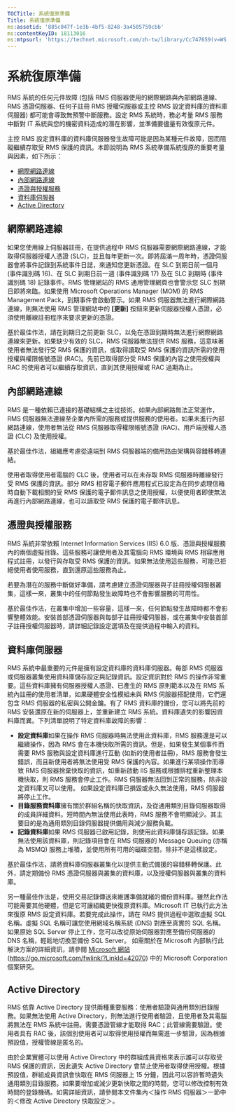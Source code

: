```yaml
---
TOCTitle: 系統復原準備
Title: 系統復原準備
ms:assetid: '885c047f-1e3b-4bf5-8248-3a4505759cbb'
ms:contentKeyID: 18113016
ms:mtpsurl: 'https://technet.microsoft.com/zh-tw/library/Cc747659(v=WS.10)'
---
```


系統復原準備
============

RMS 系統的任何元件故障 (包括 RMS 伺服器使用的網際網路與內部網路連線、RMS 憑證伺服器、任何子註冊 RMS 授權伺服器或主控 RMS 設定資料庫的資料庫伺服器) 都可能會導致無預警中斷服務。設定 RMS 系統時，務必考量 RMS 服務中斷對 IT 系統與您的機密資料造成的潛在影響，並準備要儘量有效復原元件。

主控 RMS 設定資料庫的資料庫伺服器發生故障可能是因為某種元件故障，因而阻礙繼續存取受 RMS 保護的資訊。本節說明為 RMS 系統準備系統復原的重要考量與因素，如下所示：

-   [網際網路連線](#bkmk_1)
-   [內部網路連線](#bkmk_2)
-   [憑證與授權服務](#bkmk_3)
-   [資料庫伺服器](#bkmk_4)
-   [Active Directory](#bkmk_5)

<span id="BKMK_1"></span>
網際網路連線
------------

如果您使用線上伺服器註冊，在提供過程中 RMS 伺服器需要網際網路連線，才能取得伺服器授權人憑證 (SLC)，並且每年更新一次。即將屆滿一周年時，憑證伺服器會將事件記錄到系統事件日誌，來通知您更新憑證。在 SLC 到期日前一個月 (事件識別碼 16)、在 SLC 到期日前一週 (事件識別碼 17) 及在 SLC 到期時 (事件識別碼 18) 記錄事件。RMS 管理網站的 RMS 通用管理網頁也會警示您 SLC 到期日即將來臨。如果使用 Microsoft Operations Manager (MOM) 的 RMS Management Pack，到期事件會啟動警示。如果 RMS 伺服器無法進行網際網路連線，則無法使用 RMS 管理網站中的 **\[更新\]** 按鈕來更新伺服器授權人憑證，必須使用離線註冊程序來要求更新的憑證。

基於最佳作法，請在到期日之前更新 SLC，以免在憑證到期時無法進行網際網路連線來更新。如果缺少有效的 SLC，RMS 伺服器無法提供 RMS 服務，這意味著使用者無法發行受 RMS 保護的資訊，或取得讀取受 RMS 保護的資訊所需的使用授權與權限帳號憑證 (RAC)。先前已取得部分受 RMS 保護的內容之使用授權與 RAC 的使用者可以繼續存取資訊，直到其使用授權或 RAC 過期為止。

<span id="BKMK_2"></span>
內部網路連線
------------

RMS 是一種依賴已連接的基礎結構之主從技術。如果內部網路無法正常運作，RMS 伺服器無法連線至企業內所需的服務或提供服務的使用者。如果未進行內部網路連線，使用者無法從 RMS 伺服器取得權限帳號憑證 (RAC)、用戶端授權人憑證 (CLC) 及使用授權。

基於最佳作法，組織應考慮從遠端到 RMS 伺服器端的備用路由架構與容錯移轉連結。

使用者取得使用者電腦的 CLC 後，使用者可以在未存取 RMS 伺服器時離線發行受 RMS 保護的資訊。部分 RMS 相容電子郵件應用程式已設定為在同步處理信箱時自動下載相關的受 RMS 保護的電子郵件訊息之使用授權，以便使用者即使無法再進行內部網路連線，也可以讀取受 RMS 保護的電子郵件訊息。

<span id="BKMK_3"></span>
憑證與授權服務
--------------

RMS 系統非常依賴 Internet Information Services (IIS) 6.0 版、憑證與授權服務內的兩個虛擬目錄。這些服務可讓使用者及其電腦向 RMS 環境與 RMS 相容應用程式註冊，以發行與存取受 RMS 保護的資訊。如果無法使用這些服務，可能已拒絕使用者使用服務，直到還原這些服務為止。

若要為潛在的服務中斷做好準備，請考慮建立憑證伺服器與子註冊授權伺服器叢集，這樣一來，叢集中的任何節點發生故障時也不會影響服務的可用性。

基於最佳作法，在叢集中增加一些容量，這樣一來，任何節點發生故障時都不會影響整體效能。安裝首部憑證伺服器與每部子註冊授權伺服器，或在叢集中安裝首部子註冊授權伺服器時，請詳細記錄設定選項及在提供過程中輸入的資料。

<span id="BKMK_4"></span>
資料庫伺服器
------------

RMS 系統中最重要的元件是擁有設定資料庫的資料庫伺服器。每部 RMS 伺服器或伺服器叢集使用資料庫儲存設定與記錄資訊。設定資訊對於 RMS 的操作非常重要。這些資料庫擁有伺服器授權人憑證、已產生的 RMS 原則範本以及在 RMS 系統內註冊的使用者清單，如果硬體安全性模組未與 RMS 伺服器搭配使用，它們還包含 RMS 伺服器的私密與公開金鑰。有了 RMS 資料庫的備份，您可以將先前的 RMS 安裝還原在新的伺服器上，並重新建立 RMS 系統。資料庫遺失的影響因資料庫而異。下列清單說明了特定資料庫故障的影響：

-   **設定資料庫**如果在操作 RMS 伺服器時無法使用此資料庫，RMS 服務還是可以繼續操作，因為 RMS 會在本機快取所需的資訊。但是，如果發生某個事件而需要 RMS 服務與設定資料庫進行互動 (如新的使用者註冊)，RMS 服務會發生錯誤，而且新使用者將無法使用受 RMS 保護的內容。如果進行某項操作而導致 RMS 伺服器捨棄快取的資訊，如重新啟動 IIS 服務或根據排程重新整理本機快取，則 RMS 服務會停止工作。RMS 伺服器無法回到正常的服務，除非設定資料庫又可以使用。
    如果設定資料庫已損毀或永久無法使用，RMS 伺服器將停止工作。
-   **目錄服務資料庫**擁有關於群組名稱的快取資訊，及從通用類別目錄伺服器取得的成員詳細資料。短時間內無法使用此表時，RMS 服務不會明顯減少。其主要目的是為通用類別目錄伺服器提供備用與減少服務負載。
-   **記錄資料庫**如果 RMS 伺服器已啟用記錄，則使用此資料庫儲存該記錄。如果無法使用該資料庫，則記錄項目會在 RMS 伺服器的 Message Queuing (亦稱為 MSMQ) 服務上堆積，並使用所有可用的磁碟空間，除非不是這樣設定。

基於最佳作法，請將資料庫伺服器叢集化以提供主動式備援的容錯移轉保護。此外，請定期備份 RMS 憑證伺服器與叢集的資料庫，以及授權伺服器與叢集的資料庫。

另一種最佳作法是，使用交易記錄傳送來維護準備就緒的備份資料庫。雖然此作法可能需要其他硬體，但是它可讓組織更快復原資料庫。Microsoft IT 已執行此方法來復原 RMS 設定資料庫。若要完成此操作，請在 RMS 提供過程中選取虛擬 SQL 名稱。虛擬 SQL 名稱可讓您使用網域名稱系統 (DNS) 對應至真實的 SQL 名稱。如果原始 SQL Server 停止工作，您可以改從原始伺服器對應至備份伺服器的 DNS 名稱，輕鬆地切換至備份 SQL Server。 如需關於在 Microsoft 內部執行此解決方案的詳細資訊，請參閱 [Microsoft 網站](https://go.microsoft.com/fwlink/?linkid=42070)(https://go.microsoft.com/fwlink/?LinkId=42070) 中的 Microsoft Corporation 個案研究。

<span id="BKMK_5"></span>
Active Directory
----------------

RMS 依靠 Active Directory 提供兩種重要服務：使用者驗證與通用類別目錄服務。如果無法使用 Active Directory，則無法進行使用者驗證，且使用者及其電腦將無法在 RMS 系統中註冊。需要憑證管線才能取得 RAC；此管線需要驗證。使用者具有 RAC 後，該個別使用者可以取得使用授權而無需進一步驗證，因為根據預設值，授權管線是匿名的。

由於企業實體可以使用 Active Directory 中的群組成員資格來表示誰可以存取受 RMS 保護的資訊，因此遺失 Active Directory 會禁止使用者取得使用授權。根據預設值，群組成員資訊會快取在 RMS 伺服器上 15 分鐘，因此可以容許暫時遺失通用類別目錄服務。如果要增加或減少更新快取之間的時間，您可以修改控制有效時間的登錄機碼。如需詳細資訊，請參閱本文件集內＜操作 RMS 伺服器＞一節中的＜修改 Active Directory 快取設定＞。

